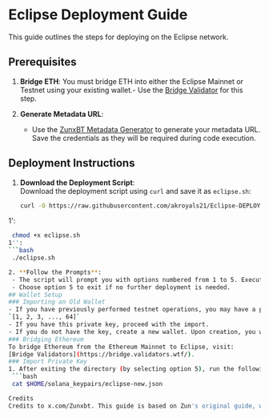 # Eclipse Deployment Guide

This guide outlines the steps for deploying on the Eclipse network.

## Prerequisites

1. **Bridge ETH**: You must bridge ETH into either the Eclipse Mainnet or Testnet using your existing wallet.- Use the [Bridge Validator](https://bridge.validators.wtf/) for this step.

2. **Generate Metadata URL**:
   - Use the [ZunxBT Metadata Generator](https://zunxbt.github.io/Eclipse/) to generate your metadata URL. Save the credentials as they will be required during code execution.

## Deployment Instructions

1. **Download the Deployment Script**:  
   Download the deployment script using `curl` and save it as `eclipse.sh`:
   ```bash
   curl -O https://raw.githubusercontent.com/akroyals21/Eclipse-DEPLOY/refs/heads/main/eclipse.sh

1':
  ```bash
   chmod +x eclipse.sh
1'':
  ```bash
   ./eclipse.sh

2. **Follow the Prompts**:
   - The script will prompt you with options numbered from 1 to 5. Execute opti>
   - Choose option 5 to exit if no further deployment is needed.
## Wallet Setup
### Importing an Old Wallet
- If you have previously performed testnet operations, you may have a private k>
  `[1, 2, 3, ..., 64]`
- If you have this private key, proceed with the import.
- If you do not have the key, create a new wallet. Upon creation, you will rece>
### Bridging Ethereum
To bridge Ethereum from the Ethereum Mainnet to Eclipse, visit:
[Bridge Validators](https://bridge.validators.wtf/).
### Import Private Key
1. After exiting the directory (by selecting option 5), run the following comma>
   ```bash
   cat $HOME/solana_keypairs/eclipse-new.json

Credits
Credits to x.com/Zunxbt. This guide is based on Zun's original guide, with a significant modification allowing you to import your private key directly from your old wallet, enhancing your interactions with your old wallet.
